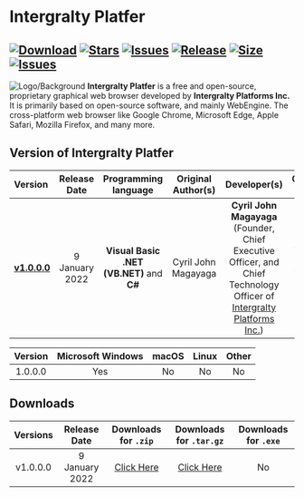 # Intergralty Platfer
[![Download](https://img.shields.io/github/downloads/Platfer/Platfer/total?style=for-the-badge)](https://github.com/Platfer/Platfer/releases/tag/v1.0.0.0-Platfer) [![Stars](https://img.shields.io/github/stars/Platfer?style=for-the-badge)](https://github.com/Platfer/Platfer) [![Issues](https://img.shields.io/github/issues/Platfer/Platfer?style=for-the-badge)](https://github.com/Platfer/Platfer) [![Release](https://img.shields.io/github/v/release/Platfer/Platfer?style=for-the-badge)](https://github.com/Platfer/Platfer) [![Size](https://img.shields.io/github/languages/code-size/Platfer/Platfer?style=for-the-badge)](https://github.com/Platfer/Platfer) [![Issues](https://img.shields.io/github/release-date/Platfer/Platfer?style=for-the-badge)](https://github.com/Platfer/Platfer#version-of-intergralty-platfer)
-----------------------------------------------------------------------------------------------------------------------------------------------------------------------------------
![Logo/Background](https://github.com/Platfer/Platfer/blob/main/Platfer.png)
**Intergralty Platfer** is a free and open-source, proprietary graphical web browser developed by **Intergralty Platforms Inc.** It is primarily based on open-source software, and mainly WebEngine. The cross-platform web browser like Google Chrome, Microsoft Edge, Apple Safari, Mozilla Firefox, and many more.

## Version of Intergralty Platfer
| **Version** | **Release Date** | Programming language | **Original Author(s)** | **Developer(s)** |  **Operating Systems** | **License** | **Visual Studio** |
|:------------|:-----------------:|:-------------------:|:-:|:-------------------:|:-------------------:|:--------------:|:---:|
| [**v1.0.0.0**](https://github.com/Platfer/Platfer/releases/tag/v1.0.0.0-Platfer) | 9 January 2022 | **Visual Basic .NET (VB.NET)** and **C#** | Cyril John Magayaga | **Cyril John Magayaga** (Founder, Chief Executive Officer, and Chief Technology Officer of [Intergralty Platforms Inc.](https://github.com/intergralty)) | Windows 10, Windows 11 | **MIT License** | 17.0.31919.166 (Visual Studio 2022) |

| **Version** | **Microsoft Windows** | **macOS** | **Linux** | **Other** |
|:-:|:-:|:-:|:-:|:-:|
| 1.0.0.0 | Yes | No | No | No |

## Downloads
| **Versions** | **Release Date** | **Downloads for `.zip`** | **Downloads for `.tar.gz`** | **Downloads for `.exe`** 
|:-:|:-:|:-:|:-:|:-:|
| v1.0.0.0 | 9 January 2022 | [Click Here](https://github.com/Platfer/Platfer/archive/refs/tags/v1.0.0.0-Platfer.zip) | [Click Here](https://github.com/Platfer/Platfer/archive/refs/tags/v1.0.0.0-Platfer.tar.gz) | No |
